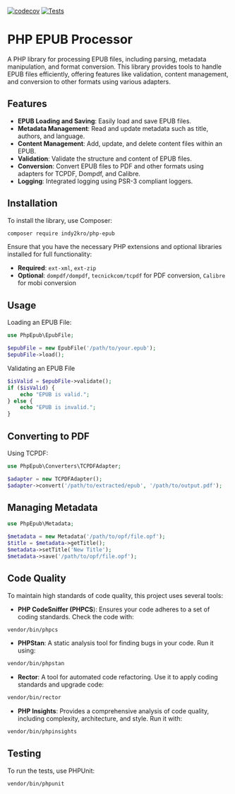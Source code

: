 [![codecov](https://codecov.io/gh/indy2kro/php-epub/graph/badge.svg?token=tg1ntQtebI)](https://codecov.io/gh/indy2kro/php-epub) [![Tests](https://github.com/indy2kro/php-epub/actions/workflows/tests.yml/badge.svg)](https://github.com/indy2kro/php-epub/actions/workflows/tests.yml)

# PHP EPUB Processor

A PHP library for processing EPUB files, including parsing, metadata manipulation, and format conversion. This library provides tools to handle EPUB files efficiently, offering features like validation, content management, and conversion to other formats using various adapters.

## Features

- **EPUB Loading and Saving**: Easily load and save EPUB files.
- **Metadata Management**: Read and update metadata such as title, authors, and language.
- **Content Management**: Add, update, and delete content files within an EPUB.
- **Validation**: Validate the structure and content of EPUB files.
- **Conversion**: Convert EPUB files to PDF and other formats using adapters for TCPDF, Dompdf, and Calibre.
- **Logging**: Integrated logging using PSR-3 compliant loggers.

## Installation

To install the library, use Composer:

```bash
composer require indy2kro/php-epub
```

Ensure that you have the necessary PHP extensions and optional libraries installed for full functionality:

- **Required**: `ext-xml`, `ext-zip`
- **Optional**: `dompdf/dompdf`, `tecnickcom/tcpdf` for PDF conversion, `Calibre` for mobi conversion

## Usage

Loading an EPUB File:

```php
use PhpEpub\EpubFile;

$epubFile = new EpubFile('/path/to/your.epub');
$epubFile->load();
```

Validating an EPUB File

```php
$isValid = $epubFile->validate();
if ($isValid) {
    echo "EPUB is valid.";
} else {
    echo "EPUB is invalid.";
}
```

## Converting to PDF

Using TCPDF:

```php
use PhpEpub\Converters\TCPDFAdapter;

$adapter = new TCPDFAdapter();
$adapter->convert('/path/to/extracted/epub', '/path/to/output.pdf');
```

## Managing Metadata

```php
use PhpEpub\Metadata;

$metadata = new Metadata('/path/to/opf/file.opf');
$title = $metadata->getTitle();
$metadata->setTitle('New Title');
$metadata->save('/path/to/opf/file.opf');
```

## Code Quality

To maintain high standards of code quality, this project uses several tools:

- **PHP CodeSniffer (PHPCS**): Ensures your code adheres to a set of coding standards. Check the code with:

```bash
vendor/bin/phpcs
```

- **PHPStan**: A static analysis tool for finding bugs in your code. Run it using:

```bash
vendor/bin/phpstan
```

- **Rector**: A tool for automated code refactoring. Use it to apply coding standards and upgrade code:

```bash
vendor/bin/rector
```

- **PHP Insights**: Provides a comprehensive analysis of code quality, including complexity, architecture, and style. Run it with:

```bash
vendor/bin/phpinsights
```

## Testing

To run the tests, use PHPUnit:

```bash
vendor/bin/phpunit
```
